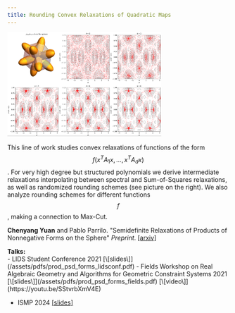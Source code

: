 ```yaml
---
title: Rounding Convex Relaxations of Quadratic Maps
---
```


<div class="image-right-p">
<img src="/assets/images/psdforms_rounding.png" width="350">
</div>

This line of work studies convex relaxations of functions of the form $$f(x^T
A_1 x, \ldots, x^T A_d x)$$. For very high degree but structured polynomials we
derive intermediate relaxations interpolating between spectral and
Sum-of-Squares relaxations, as well as randomized rounding schemes (see picture
on the right). We also analyze rounding schemes for different functions $$f$$,
making a connection to Max-Cut.

**Chenyang Yuan** and Pablo Parrilo. "Semidefinite Relaxations of Products of
Nonnegative Forms on the Sphere" _Preprint_.
[\[arxiv\]](https://arxiv.org/pdf/2102.13220)

<div><b>Talks:</b></div>
  - LIDS Student Conference 2021 [\[slides\]](/assets/pdfs/prod_psd_forms_lidsconf.pdf)
  - Fields Workshop on Real Algebraic Geometry and Algorithms for Geometric
    Constraint Systems 2021 [\[slides\]](/assets/pdfs/prod_psd_forms_fields.pdf)
    [\[video\]](https://youtu.be/SStvrbXmV4E)

  - ISMP 2024 [\[slides\]](/assets/pdfs/ismp_2024_talk.pdf)
